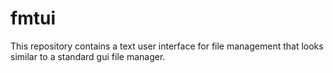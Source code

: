 # fmtui
This repository contains a text user interface for file management that looks similar to a standard gui file manager.
